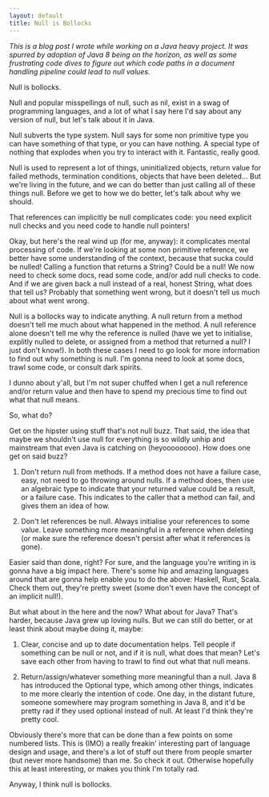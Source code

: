 ```yaml
---
layout: default
title: Null is Bollocks
---
```


*This is a blog post I wrote while working on a Java heavy project. It was spurred by adoption of Java 8 being on the horizon, as well as some frustrating code dives to figure out which code paths in a document handling pipeline could lead to null values.*

Null is bollocks.

Null and popular misspellings of null, such as nil, exist in a swag of programming languages, and a lot of what I say here I'd say about any version of null, but let's talk about it in Java.

Null subverts the type system. Null says for some non primitive type you can have something of that type, or you can have nothing. A special type of nothing that explodes when you try to interact with it. Fantastic, really good.

Null is used to represent a lot of things, uninitialized objects, return value for failed methods, termination conditions, objects that have been deleted... But we're living in the future, and we can do better than just calling all of these things null. Before we get to how we do better, let's talk about why we should.

That references can implicitly be null complicates code: you need explicit null checks and you need code to handle null pointers!

Okay, but here's the real wind up (for me, anyway): it complicates mental processing of code. If we're looking at some non primitive reference, we better have some understanding of the context, because that sucka could be nulled! Calling a function that returns a String? Could be a null! We now need to check some docs, read some code, and/or add null checks to code. And if we are given back a null instead of a real, honest String, what does that tell us? Probably that something went wrong, but it doesn't tell us much about what went wrong.

Null is a bollocks way to indicate anything. A null return from a method doesn't tell me much about what happened in the method. A null reference alone doesn't tell me why the reference is nulled (have we yet to initialise, explitly nulled to delete, or assigned from a method that returned a null? I just don't know!). In both these cases I need to go look for more information to find out why something is null. I'm gonna need to look at some docs, trawl some code, or consult dark spirits.

I dunno about y'all, but I'm not super chuffed when I get a null reference and/or return value and then have to spend my precious time to find out what that null means.

So, what do?

Get on the hipster using stuff that's not null buzz. That said, the idea that maybe we shouldn't use null for everything is so wildly unhip and mainstream that even Java is catching on (heyoooooooo). How does one get on said buzz?

1) Don't return null from methods. If a method does not have a failure case, easy, not need to go throwing around nulls. If a method does, then use an algebraic type to indicate that your returned value could be a result, or a failure case. This indicates to the caller that a method can fail, and gives them an idea of how.

2) Don't let references be null. Always initialise your references to some value. Leave something more meaningful in a reference when deleting (or make sure the reference doesn't persist after what it references is gone).

Easier said than done, right? For sure, and the language you're writing in is gonna have a big impact here. There's some hip and amazing languages around that are gonna help enable you to do the above: Haskell, Rust, Scala. Check them out, they're pretty sweet (some don't even have the concept of an implicit null!).

But what about in the here and the now? What about for Java? That's harder, because Java grew up loving nulls. But we can still do better, or at least think about maybe doing it, maybe:

1) Clear, concise and up to date documentation helps. Tell people if something can be null or not, and if it is null, what does that mean? Let's save each other from having to trawl to find out what that null means.

2) Return/assign/whatever something more meaningful than a null. Java 8 has introduced the Optional type, which among other things, indicates to me more clearly the intention of code. One day, in the distant future, someone somewhere may program something in Java 8, and it'd be pretty rad if they used optional instead of null. At least I'd think they're pretty cool.

Obviously there's more that can be done than a few points on some numbered lists. This is (IMO) a really freakin' interesting part of language design and usage, and there's a lot of stuff out there from people smarter (but never more handsome) than me. So check it out. Otherwise hopefully this at least interesting, or makes you think I'm totally rad.

Anyway, I think null is bollocks.
